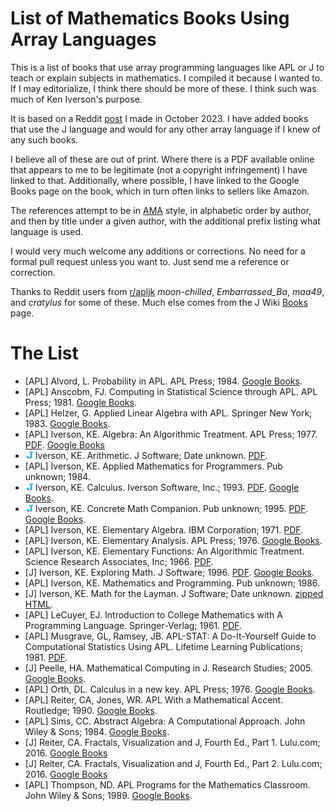 List of Mathematics Books Using Array Languages
===============================================

This is a list of books that use array programming languages like APL or J to teach or explain subjects in mathematics. I compiled it because I wanted to. If I may editorialize, I think there should be more of these. I think such was much of Ken Iverson's purpose.

It is based on a Reddit [post](https://www.reddit.com/r/apljk/comments/17b3lig/apl_math_books/) I made in October 2023. I have added books that use the J language and would for any other array language if I knew of any such books.

I believe all of these are out of print. Where there is a PDF available online that appears to me to be legitimate (not a copyright infringement) I have linked to that. Additionally, where possible, I have linked to the Google Books page on the book, which in turn often links to sellers like Amazon.

The references attempt to be in [AMA](https://owl.purdue.edu/owl/research_and_citation/ama_style/index.html) style, in alphabetic order by author, and then by title under a given author, with the additional prefix listing what language is used.

I would very much welcome any additions or corrections. No need for a formal pull request unless you want to. Just send me a reference or correction.

Thanks to Reddit users from [r/apljk](https://www.reddit.com/r/apljk/) *moon-chilled*, *Embarrassed_Ba*, *maa49*, and *cratylus* for some of these. Much else comes from the J Wiki [Books](https://code.jsoftware.com/wiki/Books) page.


The List
========

- [APL] Alvord, L. Probability in APL. APL Press; 1984. [Google Books](https://www.google.com/books/edition/Probability_in_APL/R3djPQAACAAJ?hl=en).
- [APL] Anscobm, FJ. Computing in Statistical Science through APL. APL Press; 1981. [Google Books](https://www.google.com/books/edition/Computing_in_Statistical_Science_through/FzXVBwAAQBAJ?hl=en&gbpv=0).
- [APL] Helzer, G. Applied Linear Algebra with APL. Springer New York; 1983. [Google Books](https://www.google.com/books/edition/Applied_Linear_Algebra_with_APL/EPkZAQAAIAAJ?hl=en&gbpv=0&bsq=Helzer,%20G.%20Applied%20Linear%20Algebra%20with%20APL.).
- [APL] Iverson, KE. Algebra: An Algorithmic Treatment. APL Press; 1977. [PDF](http://www.jsoftware.com/books/pdf/algebra.pdf). [Google Books](https://www.google.com/books/edition/Algebra/rVorAAAAYAAJ?hl=en&gbpv=0&bsq=Iverson,%20KE.%20Algebra:%20An%20Algorithmic%20Treatment.)
- <img src="https://github.com/EvansWinner/list-of-array-language-math-books/blob/master/J.png?raw=true" width="12px" alt="J"/> Iverson, KE. Arithmetic. J Software; Date unknown. [PDF](http://www.jsoftware.com/books/pdf/arithmetic.pdf). 
- [APL] Iverson, KE. Applied Mathematics for Programmers. Pub unknown; 1984.
- <img src="https://github.com/EvansWinner/list-of-array-language-math-books/blob/master/J.png?raw=true" width="12px" alt="J"/> Iverson, KE. Calculus. Iverson Software, Inc.; 1993. [PDF](http://www.jsoftware.com/books/pdf/calculus.pdf). [Google Books](https://www.google.com/books/edition/Calculus/TfylPwAACAAJ?hl=en).
- <img src="https://github.com/EvansWinner/list-of-array-language-math-books/blob/master/J.png?raw=true" width="12px" alt="J"/> Iverson, KE. Concrete Math Companion. Pub unknown; 1995. [PDF](http://www.jsoftware.com/books/pdf/cmc.pdf). [Google Books](https://www.google.com/books/edition/Concrete_Math_Companion/xKfiAAAACAAJ?hl=en).
- [APL] Iverson, KE. Elementary Algebra. IBM Corporation; 1971. [PDF](https://www.softwarepreservation.org/projects/apl/Papers/ElementaryAlgebra).
- [APL] Iverson, KE. Elementary Analysis. APL Press; 1976. [Google Books](https://www.google.com/books/edition/Elementary_Analysis/WvcpAQAAMAAJ?hl=en&gbpv=0&bsq=Iverson,%20KE.%20Elementary%20Analysis.).
- [APL] Iverson, KE. Elementary Functions: An Algorithmic Treatment. Science Research Associates, Inc; 1966. [PDF](https://www.jsoftware.com/papers/Elementary_Functions.pdf).
- [J] Iverson, KE. Exploring Math. J Software; 1996. [PDF](http://www.jsoftware.com/books/pdf/expmath.pdf). [Google Books](https://www.google.com/books/edition/Exploring_Math/R-dAtwAACAAJ?hl=en).
- [APL] Iverson, KE. Mathematics and Programming. Pub unknown; 1986.
- [J] Iverson, KE. Math for the Layman. J Software; Date unknown. [zipped HTML](http://www.jsoftware.com/books/pdf/mftl.zip).
- [APL] LeCuyer, EJ. Introduction to College Mathematics with A Programming Language. Springer-Verlag; 1961. [PDF](https://www.softwarepreservation.org/projects/apl/Books/CollegeMathematicswithAPL).
- [APL] Musgrave, GL, Ramsey, JB. APL-STAT: A Do-It-Yourself Guide to Computational Statistics Using APL. Lifetime Learning Publications; 1981. [PDF](https://www.softwarepreservation.org/projects/apl/Books/198100_APL-STAT.pdf).
- [J] Peelle, HA. Mathematical Computing in J. Research Studies; 2005. [Google Books](https://www.google.com/books/edition/Mathematical_Computing_in_J_Introduction/5tWzAAAACAAJ?hl=en).
- [APL] Orth, DL. Calculus in a new key. APL Press; 1976. [Google Books](https://www.google.com/books/edition/Calculus_in_a_New_Key/a43WAAAAMAAJ?hl=en).
- [APL] Reiter, CA, Jones, WR. APL With a Mathematical Accent. Routledge; 1990. [Google Books](https://www.google.com/books/edition/APL_with_a_Mathematical_Accent/lJfnswEACAAJ?hl=en).
- [APL] Sims, CC. Abstract Algebra: A Computational Approach. John Wiley & Sons; 1984. [Google Books](https://www.google.com/books/edition/Abstract_Algebra/5TlPAQAAIAAJ?hl=en&gbpv=0&bsq=%22Abstract%20Algebra:%20A%20Computational%20Approach%22).
- [J] Reiter, CA. Fractals, Visualization and J, Fourth Ed., Part 1. Lulu.com; 2016. [Google Books](https://www.google.com/books/edition/Fractals_Visualization_and_J_Fourth_edit/Qs2kCwAAQBAJ?hl=en)
- [J] Reiter, CA. Fractals, Visualization and J, Fourth Ed., Part 2. Lulu.com; 2016. [Google Books](https://www.google.com/books/edition/Fractals_Visualization_and_J_4th_edition/TUiUDgAAQBAJ?hl=en)
- [APL] Thompson, ND. APL Programs for the Mathematics Classroom. John Wiley & Sons; 1989. [Google Books](https://www.google.com/books/edition/APL_Programs_for_the_Mathematics_Classro/CwKFAAAAIAAJ?hl=en).


